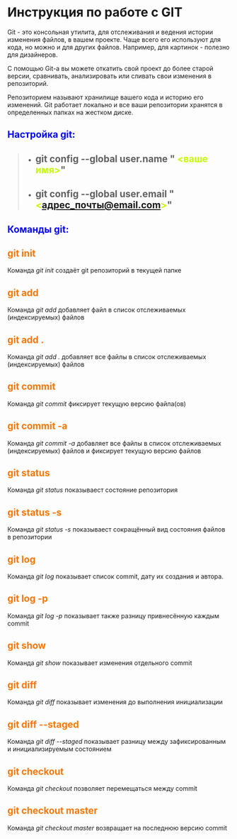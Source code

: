 # Инструкция по работе с GIT

Git - это консольная утилита, для отслеживания и ведения истории изменения файлов, в вашем проекте. Чаще всего его используют для кода, но можно и для других файлов. Например, для картинок - полезно для дизайнеров.

С помощью Git-a вы можете откатить свой проект до более старой версии, сравнивать, анализировать или сливать свои изменения в репозиторий.

Репозиторием называют хранилище вашего кода и историю его изменений. Git работает локально и все ваши репозитории хранятся в определенных папках на жестком диске.

## **<span style="color:blue"> Настройка git:</span>**
> * ## git config --global user.name "<span style="color:#c5fb03"> <ваше имя></span>"
> * ## git config --global user.email "<span style="color:#c5fb03"> <адрес_почты@email.com></span>"


## **<span style="color:blue"> Команды git:</span>**

## <span style="color:#f97804"> git init</span>

Команда *git init* создаёт git репозиторий в текущей папке

## <span style="color:#f97804"> git add</span>

Команда *git add* добавляет файл в список отслеживаемых (индексируемых) файлов

## <span style="color:#f97804"> git add .</span>

Команда *git add .* добавляет все файлы в список отслеживаемых (индексируемых) файлов


## <span style="color:#f97804"> git commit</span>

Команда *git commit* фиксирует текущую версию файла(ов) 

## <span style="color:#f97804"> git commit -a</span>

Команда *git commit -a* добавляет все файлы в список отслеживаемых (индексируемых) файлов и фиксирует текущую версию файлов

## <span style="color:#f97804"> git status</span>

Команда *git status* показываест состояние репозитория

## <span style="color:#f97804"> git status -s</span>

Команда *git status -s* показываест сокращённый вид состояния файлов в репозитории

## <span style="color:#f97804"> git log</span>

Команда *git log* показывает список commit, дату их создания и автора.

## <span style="color:#f97804"> git log -p</span>

Команда *git log -p* показывает также разницу привнесённую каждым commit

## <span style="color:#f97804"> git show</span>

Команда *git show* показывает изменения отдельного commit

## <span style="color:#f97804"> git diff</span>

Команда *git diff* показывает изменения до выполнения инициализации

## <span style="color:#f97804"> git diff --staged</span>

Команда *git diff --staged* показывает разницу между зафиксированным и инициализируемым состоянием

## <span style="color:#f97804"> git checkout</span>

Команда *git checkout* позволяет перемещаться между commit

## <span style="color:#f97804"> git checkout master</span>

Команда *git checkout master* возвращает на последнюю версию commit